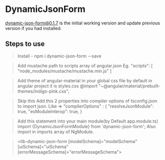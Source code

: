 # DynamicJsonForm

dynamic-json-form@0.1.7 is the initial working version and update previous version if you had installed.
 
## Steps to use

>  Install - npm i dynamic-json-form --save


>  Add mustache path to scripts array of angular.json
   Eg.  "scripts": [
                     "node_modules/mustache/mustache.min.js"
                   ]


>  Add theme of angular-material in your global css file by default in angular project it is styles.css
   @import "~@angular/material/prebuilt-themes/indigo-pink.css";


>  Skip this Add this 2 properties into compiler options of tsconfig.json to import json.
   Like => "compilerOptions" : {
                                  "resolveJsonModule": true, 
																  "esModuleInterop": true,
                               }

	
>  Add this statement into your main module(by Default app.module.ts) 
   import {DynamicJsonFormModule} from 'dynamic-json-form';
   Also import in imports array of NgModule.


>  <lib-dynamic-json-form 
                       [modelSchema]="modelSchema"
                       [uiSchema]="uiSchema"
                       [errorMessageSchema]="errorMessageSchema">
    </lib-dynamic-json-form>
